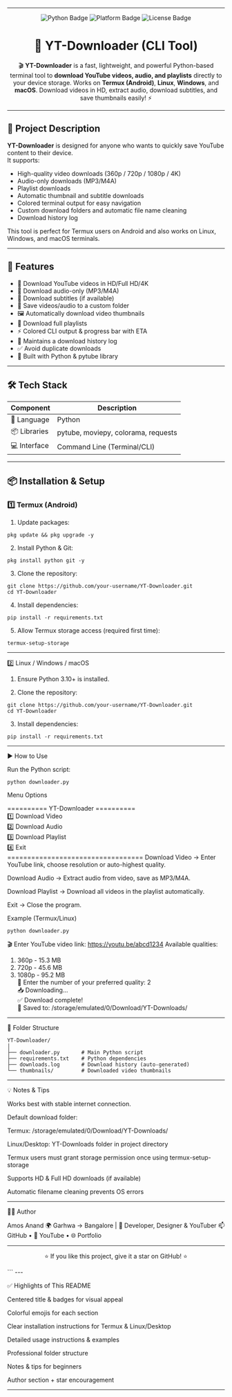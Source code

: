 
---

<p align="center">
  <img src="https://img.shields.io/badge/Python-3.10%2B-blue?logo=python" alt="Python Badge">
  <img src="https://img.shields.io/badge/Platform-Termux%20%7C%20Linux%20%7C%20Windows-orange" alt="Platform Badge">
  <img src="https://img.shields.io/badge/License-Open--Source-green" alt="License Badge">
</p>

<h1 align="center">🧰 YT-Downloader (CLI Tool)</h1>

<p align="center">
  🎬 <b>YT-Downloader</b> is a fast, lightweight, and powerful Python-based terminal tool to <b>download YouTube videos, audio, and playlists</b> directly to your device storage.  
  Works on <b>Termux (Android)</b>, <b>Linux</b>, <b>Windows</b>, and <b>macOS</b>.  
  Download videos in HD, extract audio, download subtitles, and save thumbnails easily! ⚡
</p>

---

## 📖 Project Description

**YT-Downloader** is designed for anyone who wants to quickly save YouTube content to their device.  
It supports:

- High-quality video downloads (360p / 720p / 1080p / 4K)  
- Audio-only downloads (MP3/M4A)  
- Playlist downloads  
- Automatic thumbnail and subtitle downloads  
- Colored terminal output for easy navigation  
- Custom download folders and automatic file name cleaning  
- Download history log  

This tool is perfect for Termux users on Android and also works on Linux, Windows, and macOS terminals.

---

## 🚀 Features

- 🎥 Download YouTube videos in HD/Full HD/4K  
- 🎵 Download audio-only (MP3/M4A)  
- 📝 Download subtitles (if available)  
- 📂 Save videos/audio to a custom folder  
- 🖼 Automatically download video thumbnails  
- 📑 Download full playlists  
- ⚡ Colored CLI output & progress bar with ETA  
- 📝 Maintains a download history log  
- ✅ Avoid duplicate downloads  
- 🐍 Built with Python & pytube library  

---

## 🛠 Tech Stack

| Component | Description |
|-----------|-------------|
| 🐍 Language | Python |
| 📦 Libraries | pytube, moviepy, colorama, requests |
| 💻 Interface | Command Line (Terminal/CLI) |

---

## 📦 Installation & Setup

### **1️⃣ Termux (Android)**

1. Update packages:

```
pkg update && pkg upgrade -y
```
2. Install Python & Git:


```
pkg install python git -y
```
3. Clone the repository:


```
git clone https://github.com/your-username/YT-Downloader.git
cd YT-Downloader
```
4. Install dependencies:

```
pip install -r requirements.txt
```
5. Allow Termux storage access (required first time):


```
termux-setup-storage
```

---

2️⃣ Linux / Windows / macOS

1. Ensure Python 3.10+ is installed.


2. Clone the repository:


```
git clone https://github.com/your-username/YT-Downloader.git
cd YT-Downloader
```
3. Install dependencies:


```
pip install -r requirements.txt
```

---

▶️ How to Use

Run the Python script:
```
python downloader.py
```
Menu Options

<span>
========== YT-Downloader ==========<br>
1️⃣ Download Video<br>
2️⃣ Download Audio<br>
3️⃣ Download Playlist<br>
4️⃣ Exit<br>
==================================
</span>
Download Video → Enter YouTube link, choose resolution or auto-highest quality.

Download Audio → Extract audio from video, save as MP3/M4A.

Download Playlist → Download all videos in the playlist automatically.

Exit → Close the program.


Example (Termux/Linux)
```
python downloader.py
```
🎬 Enter YouTube video link: https://youtu.be/abcd1234
Available qualities:
1. 360p - 15.3 MB
2. 720p - 45.6 MB
3. 1080p - 95.2 MB<br>
🔽 Enter the number of your preferred quality: 2 <br>
📥 Downloading...<br>
✅ Download complete!<br>
📂 Saved to: /storage/emulated/0/Download/YT-Downloads/


---

📁 Folder Structure
```
YT-Downloader/
│
├── downloader.py       # Main Python script
├── requirements.txt    # Python dependencies
├── downloads.log       # Download history (auto-generated)
└── thumbnails/         # Downloaded video thumbnails
```

---

💡 Notes & Tips

Works best with stable internet connection.

Default download folder:

Termux: /storage/emulated/0/Download/YT-Downloads/

Linux/Desktop: YT-Downloads folder in project directory


Termux users must grant storage permission once using termux-setup-storage

Supports HD & Full HD downloads (if available)

Automatic filename cleaning prevents OS errors



---

🧑‍💻 Author

Amos Anand
🌍 Garhwa → Bangalore | 💼 Developer, Designer & YouTuber
📫 GitHub • 🎥 YouTube • 🌐 Portfolio


---

<p align="center">
  ⭐ If you like this project, give it a star on GitHub! ⭐
</p>
```
---

✅ Highlights of This README

Centered title & badges for visual appeal

Colorful emojis for each section

Clear installation instructions for Termux & Linux/Desktop

Detailed usage instructions & examples

Professional folder structure

Notes & tips for beginners

Author section + star encouragement



---
